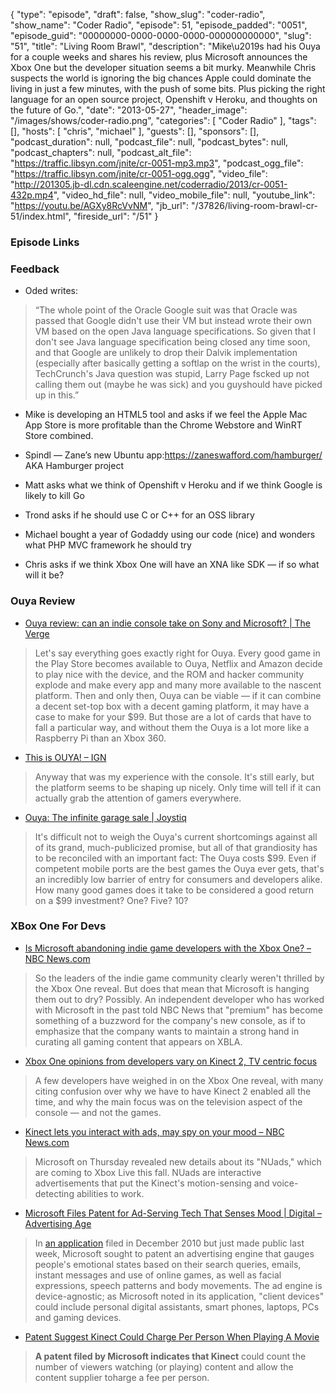 {
  "type": "episode",
  "draft": false,
  "show_slug": "coder-radio",
  "show_name": "Coder Radio",
  "episode": 51,
  "episode_padded": "0051",
  "episode_guid": "00000000-0000-0000-0000-000000000000",
  "slug": "51",
  "title": "Living Room Brawl",
  "description": "Mike\u2019s had his Ouya for a couple weeks and shares his review, plus Microsoft announces the Xbox One but the developer situation seems a bit murky. Meanwhile Chris suspects the world is ignoring the big chances Apple could dominate the living in just a few minutes, with the push of some bits. Plus picking the right language for an open source project, Openshift v Heroku, and thoughts on the future of Go.",
  "date": "2013-05-27",
  "header_image": "/images/shows/coder-radio.png",
  "categories": [
    "Coder Radio"
  ],
  "tags": [],
  "hosts": [
    "chris",
    "michael"
  ],
  "guests": [],
  "sponsors": [],
  "podcast_duration": null,
  "podcast_file": null,
  "podcast_bytes": null,
  "podcast_chapters": null,
  "podcast_alt_file": "https://traffic.libsyn.com/jnite/cr-0051-mp3.mp3",
  "podcast_ogg_file": "https://traffic.libsyn.com/jnite/cr-0051-ogg.ogg",
  "video_file": "http://201305.jb-dl.cdn.scaleengine.net/coderradio/2013/cr-0051-432p.mp4",
  "video_hd_file": null,
  "video_mobile_file": null,
  "youtube_link": "https://youtu.be/AGXy8RcVvNM",
  "jb_url": "/37826/living-room-brawl-cr-51/index.html",
  "fireside_url": "/51"
}


### Episode Links

### Feedback

  * Oded writes:

> “The whole point of the Oracle Google suit was that Oracle was passed that
> Google didn't use their VM but instead wrote their own VM based on the open
> Java language specifications. So given that I don't see Java language
> specification being closed any time soon, and that Google are unlikely to
> drop their Dalvik implementation (especially after basically getting a softlap on the wrist in the courts), TechCrunch's Java question was stupid,
> Larry Page fscked up not calling them out (maybe he was sick) and you guyshould have picked up in this.”

  * Mike is developing an HTML5 tool and asks if we feel the Apple Mac App Store is more profitable than the Chrome Webstore and WinRT Store combined.

  * Spindl — Zane’s new Ubuntu app:https://zaneswafford.com/hamburger/ AKA Hamburger project

  * Matt asks what we think of Openshift v Heroku and if we think Google is likely to kill Go

  * Trond asks if he should use C or C++ for an OSS library

  * Michael bought a year of Godaddy using our code (nice) and wonders what PHP MVC framework he should try

  * Chris asks if we think Xbox One will have an XNA like SDK — if so what will it be?

### Ouya Review

  * [Ouya review: can an indie console take on Sony and Microsoft? | The Verge](http://www.theverge.com/2013/4/4/4180242/ouya-review/index.html)

> Let's say everything goes exactly right for Ouya. Every good game in the
> Play Store becomes available to Ouya, Netflix and Amazon decide to play nice
> with the device, and the ROM and hacker community explode and make every app
> and many more available to the nascent platform. Then and only then, Ouya
> can be viable — if it can combine a decent set-top box with a decent gaming
> platform, it may have a case to make for your $99. But those are a lot of
> cards that have to fall a particular way, and without them the Ouya is a lot
> more like a Raspberry Pi than an Xbox 360.

  * [This is OUYA! – IGN](http://www.ign.com/articles/2013/05/16/this-is-ouya/index.html)

> Anyway that was my experience with the console. It's still early, but the
> platform seems to be shaping up nicely. Only time will tell if it can
> actually grab the attention of gamers everywhere.

  * [Ouya: The infinite garage sale | Joystiq](http://www.joystiq.com/2013/04/17/ouya-kickstarter-review/index.html)

> It's difficult not to weigh the Ouya's current shortcomings against all of
> its grand, much-publicized promise, but all of that grandiosity has to be
> reconciled with an important fact: The Ouya costs $99. Even if competent
> mobile ports are the best games the Ouya ever gets, that's an incredibly low
> barrier of entry for consumers and developers alike. How many good games
> does it take to be considered a good return on a $99 investment? One? Five?
> 10?

### XBox One For Devs

  * [Is Microsoft abandoning indie game developers with the Xbox One? – NBC News.com](http://www.nbcnews.com/technology/microsoft-abandoning-indie-game-developers-xbox-one-6C10037826/index.html)

> So the leaders of the indie game community clearly weren't thrilled by the
> Xbox One reveal. But does that mean that Microsoft is hanging them out to
> dry? Possibly. An independent developer who has worked with Microsoft in the
> past told NBC News that "premium" has become something of a buzzword for the
> company's new console, as if to emphasize that the company wants to maintain
> a strong hand in curating all gaming content that appears on XBLA.

  * [Xbox One opinions from developers vary on Kinect 2, TV centric focus ](http://www.vg247.com/2013/05/24/xbox-one-opinions-from-developers-vary-on-kinect-2-always-on-tv-focus/index.html)

> A few developers have weighed in on the Xbox One reveal, with many citing
> confusion over why we have to have Kinect 2 enabled all the time, and why
> the main focus was on the television aspect of the console — and not the
> games.

  * [Kinect lets you interact with ads, may spy on your mood – NBC News.com](http://www.nbcnews.com/technology/kinect-lets-you-interact-ads-may-spy-your-mood-828447/index.html)

> Microsoft on Thursday revealed new details about its "NUads," which are
> coming to Xbox Live this fall. NUads are interactive advertisements that put
> the Kinect's motion-sensing and voice-detecting abilities to work.

  * [Microsoft Files Patent for Ad-Serving Tech That Senses Mood | Digital – Advertising Age](http://adage.com/article/digital/microsoft-files-patent-ad-serving-tech-senses-mood/235336/index.html)

> In [an application](http://appft1.uspto.gov/netacgi/nph-arser541c.html?Sect1=PTO1&Sect2=HITOFF&d=PG01&p=1&u=%2Fnetahtml%2FPTO%2Fsrchnum.html&r=1&f=G&l=50&s1=%2220120143693%22%20%20.PGNR.&OS=DN/20120143693&RS=DN/20120143693\\%22
> "Patent") filed in December 2010 but just made public last week, Microsoft
> sought to patent an advertising engine that gauges people's emotional states
> based on their search queries, emails, instant messages and use of online
> games, as well as facial expressions, speech patterns and body movements.
> The ad engine is device-agnostic; as Microsoft noted in its application,
> "client devices" could include personal digital assistants, smart phones,
> laptops, PCs and gaming devices.

  * [Patent Suggest Kinect Could Charge Per Person When Playing A Movie](http://www.thesixthaxis.com/2013/05/24/patent-suggest-kinect-could-charge-per-person-when-playing-a-movie/index.html)

> **A patent filed by Microsoft indicates that Kinect** could count the number
> of viewers watching (or playing) content and allow the content supplier toharge a fee per person.


